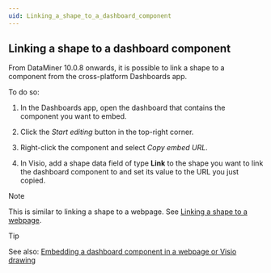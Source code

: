 ```yaml
---
uid: Linking_a_shape_to_a_dashboard_component
---
```


## Linking a shape to a dashboard component

From DataMiner 10.0.8 onwards, it is possible to link a shape to a component from the cross-platform Dashboards app.

To do so:

1. In the Dashboards app, open the dashboard that contains the component you want to embed.

2. Click the *Start editing* button in the top-right corner.

3. Right-click the component and select *Copy embed URL*.

4. In Visio, add a shape data field of type **Link** to the shape you want to link the dashboard component to and set its value to the URL you just copied.

> [!NOTE]
> This is similar to linking a shape to a webpage. See [Linking a shape to a webpage](Linking_a_shape_to_a_webpage.md).

> [!TIP]
> See also:
> [Embedding a dashboard component in a webpage or Visio drawing](../../part_4/newR_D/Embedding_a_dashboard_component_in_a_webpage_or_Visio_drawing.md)
